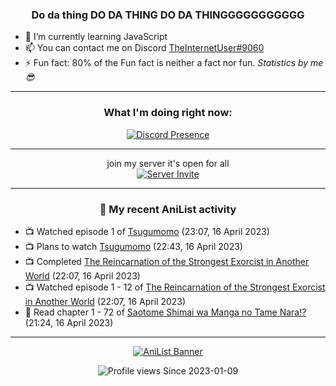 <div align="center">

### Do da thing DO DA THING DO DA THINGGGGGGGGGGG
</div>

- 🌱 I’m currently learning JavaScript
- 📫 You can contact me on Discord [TheInternetUser#9060](https://discord.com/users/534117072796385300)
- ⚡ Fun fact: 80% of the Fun fact is neither a fact nor fun. _Statistics by me 😎_
<hr>

<div align="center">

### What I'm doing right now:
[![Discord Presence](https://lanyard.cnrad.dev/api/534117072796385300)](https://discord.com/users/534117072796385300)
<hr>

join my server it's open for all <br>
[![Server Invite](https://invidget.switchblade.xyz/bfYgVHxrSs)](https://discord.gg/bfYgVHxrSs)

<hr>
  
### 🌸 My recent AniList activity

</div>

<!-- ANILIST_ACTIVITY:start -->

-   📺 Watched episode 1 of [Tsugumomo](https://anilist.co/anime/97625) (23:07, 16 April 2023)
-   📺 Plans to watch [Tsugumomo](https://anilist.co/anime/97625) (22:43, 16 April 2023)
-   📺 Completed [The Reincarnation of the Strongest Exorcist in Another World](https://anilist.co/anime/144553) (22:07, 16 April 2023)
-   📺 Watched episode 1 - 12 of [The Reincarnation of the Strongest Exorcist in Another World](https://anilist.co/anime/144553) (22:07, 16 April 2023)
-   📖 Read chapter 1 - 72 of [Saotome Shimai wa Manga no Tame Nara!?](https://anilist.co/manga/103621) (21:24, 16 April 2023)

<!-- ANILIST_ACTIVITY:end -->
<hr>

<div align="center">

[![AniList Banner](https://img.anili.st/User/929966)](https://anilist.co/user/TheInternetUser)

![Profile views](https://gpvc.arturio.dev/TheInternetUse7) Since 2023-01-09

</div>
